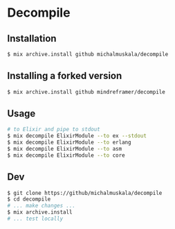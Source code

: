 # Decompile

## Installation

```bash
$ mix archive.install github michalmuskala/decompile
```

## Installing a forked version

```bash
$ mix archive.install github mindreframer/decompile
```

## Usage

```bash
# to Elixir and pipe to stdout
$ mix decompile ElixirModule --to ex --stdout
$ mix decompile ElixirModule --to erlang
$ mix decompile ElixirModule --to asm
$ mix decompile ElixirModule --to core
```

## Dev

```bash
$ git clone https://github/michalmuskala/decompile
$ cd decompile
# ... make changes ...
$ mix archive.install
# ... test locally
```
